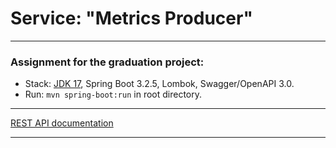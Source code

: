 Service: "Metrics Producer" 
===============================
-------------------------------------------------------------
### Assignment for the graduation project:


- Stack: [JDK 17](http://jdk.java.net/17/), Spring Boot 3.2.5, Lombok, Swagger/OpenAPI 3.0. 
- Run: `mvn spring-boot:run` in root directory.
-----------------------------------------------------
[REST API documentation](http://localhost:8081/swagger-ui.html)  

-----------------------------------------------------